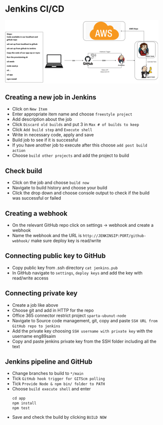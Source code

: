 # Jenkins CI/CD
![img.png](img.png)

## Creating a new job in Jenkins
- Click on `New Item`
- Enter appropriate item name and choose `freestyle project`
- Add description about the job
- Click `Discard old builds` and put 3 in `Max # of builds to keep`
- Click `Add build step` and `Execute shell` 
- Write in necessary code, apply and save
- Build job to see if it is successful
- If you have another job to execute after this choose `add post build action`
- Choose `build other projects` and add the project to build

## Check build
- Click on the job and choose `build now`
- Navigate to build history and choose your build
- Click the drop down and choose console output to check if the build was successful or failed

## Creating a webhook
- On the relevant GitHub repo click on settings -> webhook and create a webhook
- Name the webhook and the URL is `http://JENKINSIP:PORT/github-webhook/` make sure deploy key is read/write

## Connecting public key to GitHub
- Copy public key from .ssh directory `cat jenkins.pub`
- In GitHub navigate to `settings`, `deploy keys` and add the key with read/write access

## Connecting private key
- Create a job like above
- Choose git and add in HTTP for the repo
- Office 365 connector restrict project `sparta-ubunut-node`
- Navigate to Source code management, git, copy and paste `SSH URL from GitHub repo to jenkins`
- Add the private key choosing `SSH username with private key` with the username eng89saim
- Copy and paste jenkins private key from the SSH folder including all the text

## Jenkins pipeline and GitHub
- Change branches to build to `*/main`
- Tick `GitHub hook trigger for GITScm polling`
- Tick `Provide Node & npm bin/ folder to PATH`
- Choose `build execute shell` and enter 
  ```
  cd app 
  npm install  
  npm test
  ```
- Save and check the build by clicking `BUILD NOW`
